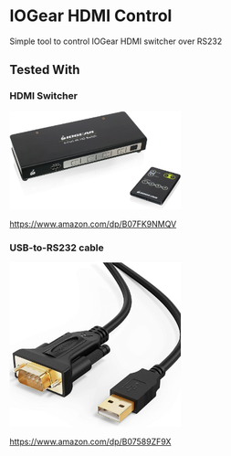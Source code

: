 # IOGear HDMI Control

Simple tool to control IOGear HDMI switcher over RS232



## Tested With

### HDMI Switcher

<img src="./.README/61LjMaA9VaL._AC_SL1500_.jpg?raw=true" width="300px">

https://www.amazon.com/dp/B07FK9NMQV

### USB-to-RS232 cable

<img src="./.README/61ASVw1jt6L._AC_SL1500_.jpg?raw=true" width="300px">

https://www.amazon.com/dp/B07589ZF9X